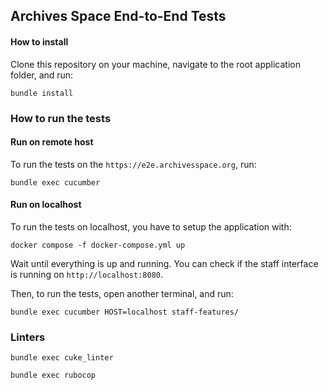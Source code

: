 ## Archives Space End-to-End Tests

#### How to install

Clone this repository on your machine, navigate to the root application folder, and run:

```
bundle install
```

### How to run the tests

#### Run on remote host
To run the tests on the `https://e2e.archivesspace.org`, run:
```
bundle exec cucumber
```

#### Run on localhost
To run the tests on localhost, you have to setup the application with:

```
docker compose -f docker-compose.yml up
```

Wait until everything is up and running.
You can check if the staff interface is running on `http://localhost:8080`.

Then, to run the tests, open another terminal, and run:
```
bundle exec cucumber HOST=localhost staff-features/
```

### Linters
```
bundle exec cuke_linter
```

```
bundle exec rubocop
```
